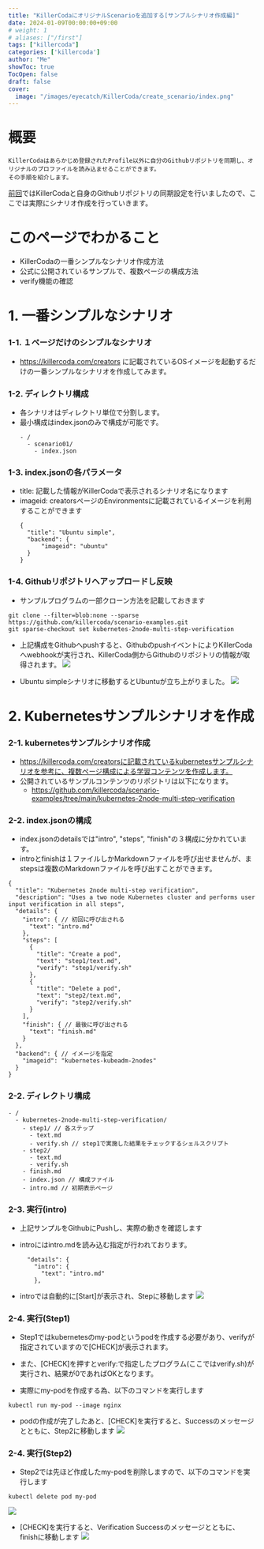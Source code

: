 ```yaml
---
title: "KillerCodaにオリジナルScenarioを追加する[サンプルシナリオ作成編]"
date: 2024-01-09T00:00:00+09:00
# weight: 1
# aliases: ["/first"]
tags: ["killercoda"]
categories: ['killercoda']
author: "Me"
showToc: true
TocOpen: false
draft: false
cover:
  image: "/images/eyecatch/KillerCoda/create_scenario/index.png"
---
```

# 概要

```
KillerCodaはあらかじめ登録されたProfile以外に自分のGithubリポジトリを同期し、オリジナルのプロファイルを読み込ませることができます。
その手順を紹介します。
```

[前回](https:/blog.1mg.org/posts/killercoda/setup/)ではKillerCodaと自身のGithubリポジトリの同期設定を行いましたので、ここでは実際にシナリオ作成を行っていきます。

# このページでわかること
* KillerCodaの一番シンプルなシナリオ作成方法
* 公式に公開されているサンプルで、複数ページの構成方法
* verify機能の確認

# 1. 一番シンプルなシナリオ

### 1-1. １ページだけのシンプルなシナリオ

* https://killercoda.com/creators に記載されているOSイメージを起動するだけの一番シンプルなシナリオを作成してみます。

### 1-2. ディレクトリ構成

* 各シナリオはディレクトリ単位で分割します。
* 最小構成はindex.jsonのみで構成が可能です。
  ```
  - /
    - scenario01/
      - index.json
  ```

### 1-3. index.jsonの各パラメータ

* title: 記載した情報がKillerCodaで表示されるシナリオ名になります
* imageid: creatorsページのEnvironmentsに記載されているイメージを利用することができます
  ```
  {
    "title": "Ubuntu simple",
    "backend": {
        "imageid": "ubuntu"
    }
  }
  ```

### 1-4. Githubリポジトリへアップロードし反映
* サンプルプログラムの一部クローン方法を記載しておきます
```
git clone --filter=blob:none --sparse https://github.com/killercoda/scenario-examples.git
git sparse-checkout set kubernetes-2node-multi-step-verification
```

* 上記構成をGithubへpushすると、GithubのpushイベントによりKillerCodaへwebhookが実行され、KillerCoda側からGithubのリポジトリの情報が取得されます。
![](create_scenario1_01.gif )

* Ubuntu simpleシナリオに移動するとUbuntuが立ち上がりました。
![](create_scenario1_02.gif )

# 2. Kubernetesサンプルシナリオを作成
### 2-1. kubernetesサンプルシナリオ作成
* https://killercoda.com/creatorsに記載されているkubernetesサンプルシナリオを参考に、複数ページ構成による学習コンテンツを作成します。
* 公開されているサンプルコンテンツのリポジトリは以下になります。
  * https://github.com/killercoda/scenario-examples/tree/main/kubernetes-2node-multi-step-verification

### 2-2. index.jsonの構成
* index.jsonのdetailsでは"intro", "steps", "finish"の３構成に分かれています。
* introとfinishは１ファイルしかMarkdownファイルを呼び出せませんが、まstepsは複数のMarkdownファイルを呼び出すことができます。
```
{
  "title": "Kubernetes 2node multi-step verification",
  "description": "Uses a two node Kubernetes cluster and performs user input verification in all steps",
  "details": {
    "intro": { // 初回に呼び出される
      "text": "intro.md"
    },
    "steps": [
      {
        "title": "Create a pod",
        "text": "step1/text.md",
        "verify": "step1/verify.sh"
      },
      {
        "title": "Delete a pod",
        "text": "step2/text.md",
        "verify": "step2/verify.sh"
      }
    ],
    "finish": { // 最後に呼び出される
      "text": "finish.md"
    }
  },
  "backend": { // イメージを指定
    "imageid": "kubernetes-kubeadm-2nodes"
  }
}
```

### 2-2. ディレクトリ構成
```
- /
  - kubernetes-2node-multi-step-verification/
    - step1/ // 各ステップ
      - text.md
      - verify.sh // step1で実施した結果をチェックするシェルスクリプト
    - step2/
      - text.md
      - verify.sh
    - finish.md
    - index.json // 構成ファイル 
    - intro.md // 初期表示ページ
```

### 2-3. 実行(intro)
* 上記サンプルをGithubにPushし、実際の動きを確認します

* introにはintro.mdを読み込む指定が行われております。
  ```
    "details": {
      "intro": {
        "text": "intro.md"
      },
  ```

* introでは自動的に[Start]が表示され、Stepに移動します
![](create_scenario2_03.gif )

### 2-4. 実行(Step1)
* Step1ではkubernetesのmy-podというpodを作成する必要があり、verifyが指定されていますので[CHECK]が表示されます。
* また、[CHECK]を押すとverify:で指定したプログラム(ここではverify.sh)が実行され、結果が0であればOKとなります。

* 実際にmy-podを作成する為、以下のコマンドを実行します
```
kubectl run my-pod --image nginx 
```

* podの作成が完了したあと、[CHECK]を実行すると、Successのメッセージとともに、Step2に移動します
![](create_scenario2_04.gif )

### 2-4. 実行(Step2)
* Step2では先ほど作成したmy-podを削除しますので、以下のコマンドを実行します
```
kubectl delete pod my-pod
```
![](create_scenario2_05.gif )


* [CHECK]を実行すると、Verification Successのメッセージとともに、finishに移動します
![](create_scenario2_06.gif )
